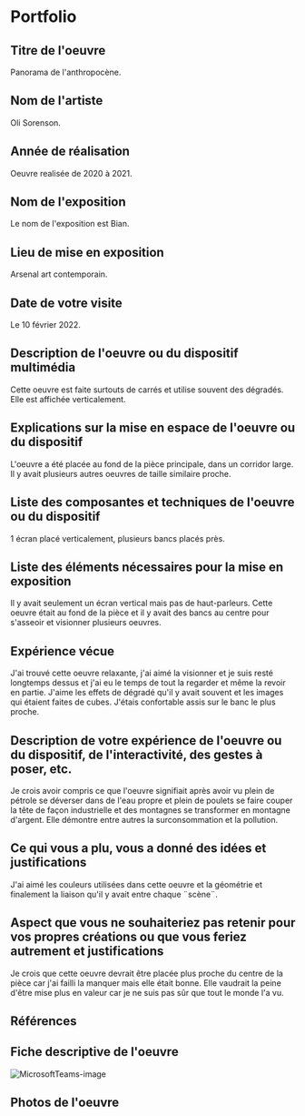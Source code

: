 # Portfolio

## Titre de l'oeuvre

 Panorama de l'anthropocène.
 
## Nom de l'artiste

Oli Sorenson.

## Année de réalisation

Oeuvre realisée de 2020 à 2021.

## Nom de l'exposition

Le nom de l'exposition est Bian.

## Lieu de mise en exposition

Arsenal art contemporain.

## Date de votre visite

Le 10 février 2022.

## Description de l'oeuvre ou du dispositif multimédia

Cette oeuvre est faite surtouts de carrés et utilise souvent des dégradés. Elle est affichée verticalement.

## Explications sur la mise en espace de l'oeuvre ou du dispositif

L'oeuvre a été placée au fond de la pièce principale, dans un corridor large. Il y avait plusieurs autres oeuvres de taille similaire proche.

## Liste des composantes et techniques de l'oeuvre ou du dispositif

1 écran placé verticalement, plusieurs bancs placés près.

## Liste des éléments nécessaires pour la mise en exposition

Il y avait seulement un écran vertical mais pas de haut-parleurs. Cette oeuvre était au fond de la pièce et il y avait des bancs au centre pour s'asseoir et visionner plusieurs oeuvres.

## Expérience vécue

J'ai trouvé cette oeuvre relaxante, j'ai aimé la visionner et je suis resté longtemps dessus et j'ai eu le temps de tout la regarder et même la revoir en partie.
J'aime les effets de dégradé qu'il y avait souvent et les images qui étaient faites de cubes. J'étais confortable assis sur le banc le plus proche.

## Description de votre expérience de l'oeuvre ou du dispositif, de l'interactivité, des gestes à poser, etc.

Je crois avoir compris ce que l'oeuvre signifiait après avoir vu plein de pétrole se déverser dans de l'eau propre et plein de poulets se faire couper la tête de façon industrielle et des montagnes se transformer en montagne d'argent. Elle démontre entre autres la surconsommation et la pollution.

## Ce qui vous a plu, vous a donné des idées et justifications

J'ai aimé les couleurs utilisées dans cette oeuvre et la géométrie et finalement la liaison qu'il y avait entre chaque ¨scène¨.

## Aspect que vous ne souhaiteriez pas retenir pour vos propres créations ou que vous feriez autrement et justifications

Je crois que cette oeuvre devrait être placée plus proche du centre de la pièce car j'ai failli la manquer mais elle était bonne. Elle vaudrait la peine d'être mise plus en valeur car je ne suis pas sûr que tout le monde l'a vu.

## Références
## Fiche descriptive de l'oeuvre
![MicrosoftTeams-image](https://user-images.githubusercontent.com/94695753/155439350-c0ca0e40-dead-482c-baa7-608b4d3d273e.png)


## Photos de l'oeuvre





